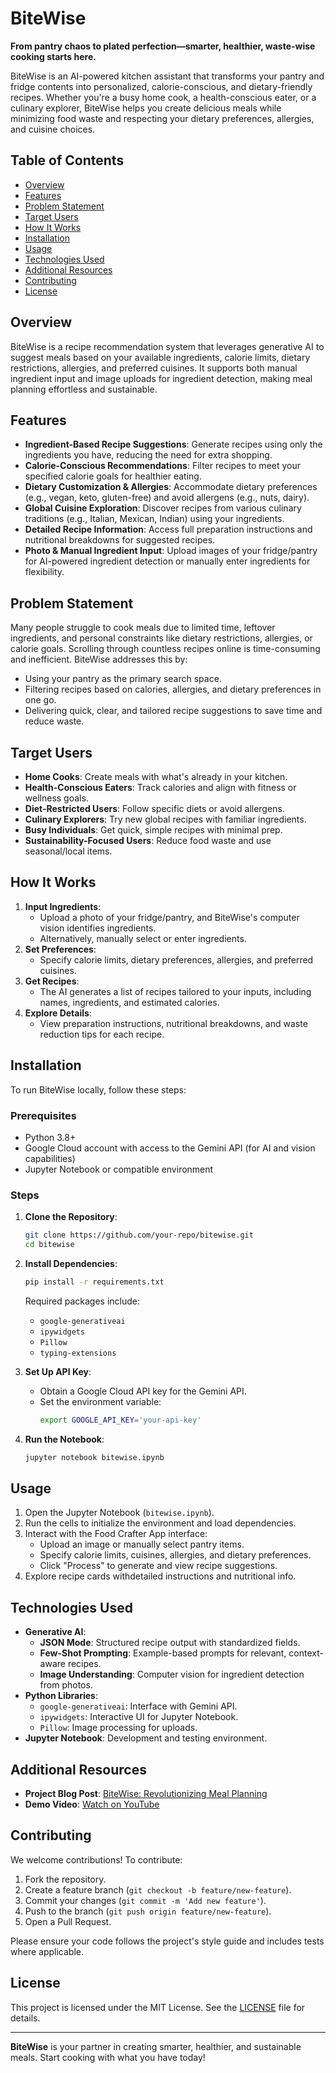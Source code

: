 # BiteWise

**From pantry chaos to plated perfection—smarter, healthier, waste-wise cooking starts here.**

BiteWise is an AI-powered kitchen assistant that transforms your pantry and fridge contents into personalized, calorie-conscious, and dietary-friendly recipes. Whether you're a busy home cook, a health-conscious eater, or a culinary explorer, BiteWise helps you create delicious meals while minimizing food waste and respecting your dietary preferences, allergies, and cuisine choices.

## Table of Contents
- [Overview](#overview)
- [Features](#features)
- [Problem Statement](#problem-statement)
- [Target Users](#target-users)
- [How It Works](#how-it-works)
- [Installation](#installation)
- [Usage](#usage)
- [Technologies Used](#technologies-used)
- [Additional Resources](#additional-resources)
- [Contributing](#contributing)
- [License](#license)

## Overview
BiteWise is a recipe recommendation system that leverages generative AI to suggest meals based on your available ingredients, calorie limits, dietary restrictions, allergies, and preferred cuisines. It supports both manual ingredient input and image uploads for ingredient detection, making meal planning effortless and sustainable.

## Features
- **Ingredient-Based Recipe Suggestions**: Generate recipes using only the ingredients you have, reducing the need for extra shopping.
- **Calorie-Conscious Recommendations**: Filter recipes to meet your specified calorie goals for healthier eating.
- **Dietary Customization & Allergies**: Accommodate dietary preferences (e.g., vegan, keto, gluten-free) and avoid allergens (e.g., nuts, dairy).
- **Global Cuisine Exploration**: Discover recipes from various culinary traditions (e.g., Italian, Mexican, Indian) using your ingredients.
- **Detailed Recipe Information**: Access full preparation instructions and nutritional breakdowns for suggested recipes.
- **Photo & Manual Ingredient Input**: Upload images of your fridge/pantry for AI-powered ingredient detection or manually enter ingredients for flexibility.

## Problem Statement
Many people struggle to cook meals due to limited time, leftover ingredients, and personal constraints like dietary restrictions, allergies, or calorie goals. Scrolling through countless recipes online is time-consuming and inefficient. BiteWise addresses this by:
- Using your pantry as the primary search space.
- Filtering recipes based on calories, allergies, and dietary preferences in one go.
- Delivering quick, clear, and tailored recipe suggestions to save time and reduce waste.

## Target Users
- **Home Cooks**: Create meals with what's already in your kitchen.
- **Health-Conscious Eaters**: Track calories and align with fitness or wellness goals.
- **Diet-Restricted Users**: Follow specific diets or avoid allergens.
- **Culinary Explorers**: Try new global recipes with familiar ingredients.
- **Busy Individuals**: Get quick, simple recipes with minimal prep.
- **Sustainability-Focused Users**: Reduce food waste and use seasonal/local items.

## How It Works
1. **Input Ingredients**:
   - Upload a photo of your fridge/pantry, and BiteWise's computer vision identifies ingredients.
   - Alternatively, manually select or enter ingredients.
2. **Set Preferences**:
   - Specify calorie limits, dietary preferences, allergies, and preferred cuisines.
3. **Get Recipes**:
   - The AI generates a list of recipes tailored to your inputs, including names, ingredients, and estimated calories.
4. **Explore Details**:
   - View preparation instructions, nutritional breakdowns, and waste reduction tips for each recipe.

## Installation
To run BiteWise locally, follow these steps:

### Prerequisites
- Python 3.8+
- Google Cloud account with access to the Gemini API (for AI and vision capabilities)
- Jupyter Notebook or compatible environment

### Steps
1. **Clone the Repository**:
   ```bash
   git clone https://github.com/your-repo/bitewise.git
   cd bitewise
   ```

2. **Install Dependencies**:
   ```bash
   pip install -r requirements.txt
   ```
   Required packages include:
   - `google-generativeai`
   - `ipywidgets`
   - `Pillow`
   - `typing-extensions`

3. **Set Up API Key**:
   - Obtain a Google Cloud API key for the Gemini API.
   - Set the environment variable:
     ```bash
     export GOOGLE_API_KEY='your-api-key'
     ```

4. **Run the Notebook**:
   ```bash
   jupyter notebook bitewise.ipynb
   ```

## Usage
1. Open the Jupyter Notebook (`bitewise.ipynb`).
2. Run the cells to initialize the environment and load dependencies.
3. Interact with the Food Crafter App interface:
   - Upload an image or manually select pantry items.
   - Specify calorie limits, cuisines, allergies, and dietary preferences.
   - Click "Process" to generate and view recipe suggestions.
4. Explore recipe cards withdetailed instructions and nutritional info.

## Technologies Used
- **Generative AI**:
  - **JSON Mode**: Structured recipe output with standardized fields.
  - **Few-Shot Prompting**: Example-based prompts for relevant, context-aware recipes.
  - **Image Understanding**: Computer vision for ingredient detection from photos.
- **Python Libraries**:
  - `google-generativeai`: Interface with Gemini API.
  - `ipywidgets`: Interactive UI for Jupyter Notebook.
  - `Pillow`: Image processing for uploads.
- **Jupyter Notebook**: Development and testing environment.

## Additional Resources
- **Project Blog Post**: [BiteWise: Revolutionizing Meal Planning](https://medium.com/@srastegarnia/bitewise-revolutionizing-meal-planning-with-your-ai-kitchen-assistant-fa76724b6ce9)
- **Demo Video**: [Watch on YouTube](https://www.youtube.com/watch?v=bUXtz69sTOs&t=7s)

## Contributing
We welcome contributions! To contribute:
1. Fork the repository.
2. Create a feature branch (`git checkout -b feature/new-feature`).
3. Commit your changes (`git commit -m 'Add new feature'`).
4. Push to the branch (`git push origin feature/new-feature`).
5. Open a Pull Request.

Please ensure your code follows the project's style guide and includes tests where applicable.

## License
This project is licensed under the MIT License. See the [LICENSE](LICENSE) file for details.

---

**BiteWise** is your partner in creating smarter, healthier, and sustainable meals. Start cooking with what you have today!